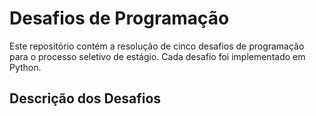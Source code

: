 # Desafios de Programação

Este repositório contém a resolução de cinco desafios de programação para o processo seletivo de estágio. Cada desafio foi implementado em Python.

## Descrição dos Desafios
